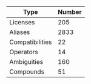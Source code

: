 
|Type            | Number |
|----------------|--------|
|Licenses        | 205    |
|Aliases         | 2833   |
|Compatibilities | 22     |
|Operators       | 14     |
|Ambiguities     | 160    |
|Compounds       | 51     |
